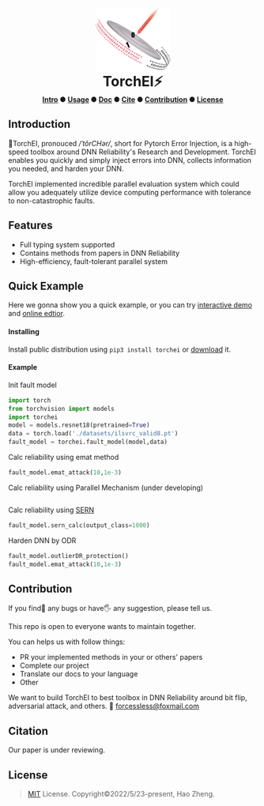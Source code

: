 <div align="center">
  <img src=".\assets\torchei.svg" alt="torchei_logo" align="center" style="width:30%;"  />
</div>

<h1 style = "margin:0;" align="center">TorchEI⚡</h1>

<div align = "center" style="font-weight: bold;"><a href="#introduction">Intro</a> ● <a href="#quick-example">Usage</a> ● <a href="https://TorchEI.github.com.io/TorchEI/">Doc</a>  ● <a href="#citation">Cite</a> ● <a href="#contribution">Contribution</a> ● <a href="#license">License</a></div>


## Introduction


👋TorchEI, pronouced */ˈtôrCHər/*, short for Pytorch Error Injection, is a high-speed toolbox around DNN Reliability's Research and Development. TorchEI enables you quickly and simply inject errors into DNN, collects information you needed, and harden your DNN.

TorchEI implemented incredible parallel evaluation system which could allow you adequately utilize device computing performance with tolerance to non-catastrophic faults.

## Features

- Full typing system supported
- Contains methods from papers in DNN Reliability
- High-efficiency, fault-tolerant parallel system

## Quick Example

Here we gonna show you a quick example, or you can try [interactive demo](https://colab.research.google.com/github/TorchEI/TorchEI/blob/main/example.ipynb) and [online edtior](https://github.dev/TorchEI/TorchEI).

#### Installing

Install public distribution using  `pip3 install torchei` or [download](https://github.com/TorchEI/TorchEI/archive/refs/heads/main.zip) it.

#### Example

Init fault model

```python
import torch
from torchvision import models
import torchei
model = models.resnet18(pretrained=True)
data = torch.load('./datasets/ilsvrc_valid8.pt')
fault_model = torchei.fault_model(model,data)
```

Calc reliability using emat method

```python
fault_model.emat_attack(10,1e-3)
```



Calc reliability using Parallel Mechanism (under developing)

```python

```



Calc reliability using [SERN](https://dl.acm.org/doi/abs/10.1145/3386263.3406938) 

```python
fault_model.sern_calc(output_class=1000)
```


Harden DNN by ODR

```python
fault_model.outlierDR_protection()
fault_model.emat_attack(10,1e-3)
```

## Contribution
If you find🧐 any bugs or have🖐️ any suggestion, please tell us.

This repo is open to everyone wants to maintain together.

You can helps us with follow things:
- PR your implemented methods in your or others' papers
- Complete our project
- Translate our docs to your language
- Other

We want to build TorchEI to best toolbox in DNN Reliability around bit flip, adversarial attack, and others. 
:e-mail: forcessless@foxmail.com

## Citation

Our paper is under reviewing.

## License
> [MIT](./LICENSE) License.
> Copyright:copyright:2022/5/23-present, Hao Zheng.